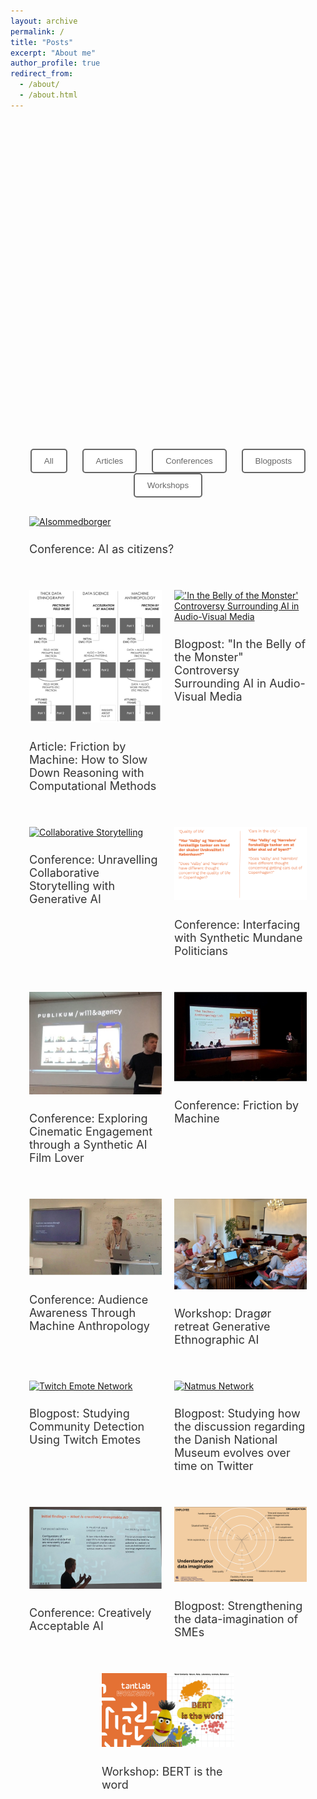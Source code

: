```yaml
---
layout: archive
permalink: /
title: "Posts"
excerpt: "About me"
author_profile: true
redirect_from: 
  - /about/
  - /about.html
---
```


<head>
  <script src="https://d3js.org/d3.v6.min.js"></script>
</head>

<meta property="og:title" content="Johan Irving Søltoft" />
<meta property="og:type" content="website" />
<meta property="og:url" content="https://johansoltoft.github.io/" />
<meta property="og:image" content="https://johansoltoft.github.io/images/Bellyofthemonster.gif" />
<meta property="og:description" content="Blog" />

<style>
  /* Base styles for all devices */
  .container, .site-content {
    width: 100%;
    max-width: 100% !important;
    display: flex;
    flex-wrap: wrap;
    justify-content: space-around;
    margin: 0;
    padding: 0 20px; /* Optional: Add some padding */
    box-sizing: border-box;
  }

  .responsive-div {
    flex: 1 1 50%;
    max-width: 50%;
    box-sizing: border-box;
    padding: 10px;
    margin-bottom: 20px;
  }

  .large-div {
    flex: 1 1 100%;
    max-width: 100%;
    box-sizing: border-box;
    padding: 10px;
    margin-bottom: 20px;
  }

  .small-image {
    width: 50%;
    height: auto;
    display: block;
    margin: 0 auto 20px auto; /* Center align the image and add bottom margin */
  }

  img {
    width: 100%;
    height: auto;
  }

  h2 {
    font-size: 18px;
    font-weight: normal;
    color: #333;
  }

  /* Styles for devices with a max-width of 768px (tablets and mobile phones) */
  @media (max-width: 768px) {
    .responsive-div, .large-div {
      flex: 1 1 100%;
      max-width: 100%;
    }

    h2 {
      font-size: 16px;
    }

    .small-image {
      width: 75%; /* Make the image larger on smaller screens */
    }
  }

  /* Styles for the filter buttons */
  .filter-buttons {
    text-align: center;
    margin-bottom: 20px;
    font-family: Helvetica, Arial, sans-serif;
  }

  .filter-button {
    padding: 10px 20px;
    margin: 0 10px;
    cursor: pointer;
    background-color: white;
    color: #666666;
    border: 2px solid #666666;
    border-radius: 5px;
    font-family: Helvetica, Arial, sans-serif;
    transition: background-color 0.3s, color 0.3s;
  }

  .filter-button:hover {
    background-color: #666666;
    color: white;
  }
</style>

<!-- SVG Network Graph -->
<div class="large-div">
  <svg width="800" height="800" id="network-graph"></svg>
</div>

<!-- Filter Buttons -->
<div class="filter-buttons">
  <button class="filter-button" onclick="filterPosts('All')">All</button>
  <button class="filter-button" onclick="filterPosts('Article')">Articles</button>
  <button class="filter-button" onclick="filterPosts('Conference')">Conferences</button>
  <button class="filter-button" onclick="filterPosts('Blogpost')">Blogposts</button>
  <button class="filter-button" onclick="filterPosts('Workshop')">Workshops</button>
</div>

<!-- Posts Container -->
<div class="container">
  <div class="large-div post" data-category="Conference">
    <a href="https://johansoltoft.github.io/publications/2015-10-01-paper-title-number-11.md/">
      <img src="/images/AIasCitizen.png" alt="AIsommedborger">
    </a>
    <h2>Conference: AI as citizens?</h2>
  </div>

  <div class="responsive-div post" data-category="Article">
    <a href="https://johansoltoft.github.io//publications/2010-10-01-paper-title-number-2.md/">
      <img src="/images/EPIC-computationelANTRO.png" alt="Diagram Computational Anthropology">
    </a>
    <h2>Article: Friction by Machine: How to Slow Down Reasoning with Computational Methods</h2>
  </div>

  <div class="responsive-div post" data-category="Blogpost">
    <a href="https://johansoltoft.github.io//publications/2015-10-01-paper-title-number-4.md/">
      <img src="/images/Bellyofthemonster.gif" alt="'In the Belly of the Monster' Controversy Surrounding AI in Audio-Visual Media">
    </a>
    <h2>Blogpost: "In the Belly of the Monster" Controversy Surrounding AI in Audio-Visual Media</h2>
  </div>

  <div class="responsive-div post" data-category="Conference">
    <a href="https://johansoltoft.github.io//talks/2012-03-01-talk-9">
      <img src="/images/D&D.png" alt="Collaborative Storytelling">
    </a>
    <h2>Conference: Unravelling Collaborative Storytelling with Generative AI</h2>
  </div>
  
  <div class="responsive-div post" data-category="Conference">
    <a href="https://johansoltoft.github.io//talks/2012-03-01-talk-7">
      <img src="/images/Syn-politicans.png" alt="Synthetic Politicians">
    </a>
    <h2>Conference: Interfacing with Synthetic Mundane Politicians</h2>
  </div>

  <div class="responsive-div post" data-category="Conference">
    <a href="https://johansoltoft.github.io//talks/2012-03-01-talk-10">
      <img src="/images/MASSHINE-syn.jpg" alt="SyntheticFiLM">
    </a>
    <h2>Conference: Exploring Cinematic Engagement through a Synthetic AI Film Lover</h2>
  </div>

  <div class="responsive-div post" data-category="Conference">
    <a href="https://johansoltoft.github.io//talks/2012-03-01-talk-1">
      <img src="/images/Epic2-646.jpg" alt="Conference">
    </a>
    <h2>Conference: Friction by Machine</h2>
  </div>

  <div class="responsive-div post" data-category="Conference">
    <a href="https://johansoltoft.github.io//talks/2014-02-01-talk-2">
      <img src="/images/EPIC1.jpg" alt="Epic10">
    </a>
    <h2>Conference: Audience Awareness Through Machine Anthropology</h2>
  </div>

  <div class="responsive-div post" data-category="Workshop">
    <a href="https://johansoltoft.github.io//publications/2009-10-01-paper-title-number-6.md/">
      <img src="/images/MASSHINE-retreat1.jpg" alt="Dragør retreat Generative Ethnographic AI">
    </a>
    <h2>Workshop: Dragør retreat Generative Ethnographic AI</h2>
  </div>

  <div class="responsive-div post" data-category="Blogpost">
    <a href="https://johansoltoft.github.io//publications/2015-10-01-paper-title-number-3.md/">
      <img src="/images/twitchnetwork.png" alt="Twitch Emote Network">
    </a>
    <h2>Blogpost: Studying Community Detection Using Twitch Emotes</h2>
  </div>
  
  <div class="responsive-div post" data-category="Blogpost">
    <a href="https://johansoltoft.github.io//publications/2015-10-01-paper-title-number-5.md/">
      <img src="/images/a1a4033a-e5ea-494a-a06f-7b8bde5c1a81.gif" alt="Natmus Network">
    </a>
    <h2>Blogpost: Studying how the discussion regarding the Danish National Museum evolves over time on Twitter</h2>
  </div>
  
  <div class="responsive-div post" data-category="Conference">
    <a href="https://johansoltoft.github.io//talks/2014-03-01-talk-3">
      <img src="/images/NordicSTS.jpg" alt="NordicSTS">
    </a>
    <h2>Conference: Creatively Acceptable AI</h2>
  </div>
  
  <div class="responsive-div post" data-category="Blogpost">
    <a href="https://johansoltoft.github.io//publications/2009-10-01-paper-title-number-1.md/">
      <img src="/images/dataimaga.png" alt="Data Imagination Diagram">
    </a>
    <h2>Blogpost: Strengthening the data-imagination of SMEs</h2>
  </div>

  <div class="responsive-div post" data-category="Workshop">
    <a href="https://johansoltoft.github.io//talks/2012-03-01-talk-4">
      <img src="/images/bertistheword(1).png" alt="Bert is the word">
    </a>
    <h2>Workshop: BERT is the word</h2>
  </div>
</div>

<script>
  function filterPosts(category) {
    const posts = document.querySelectorAll('.post');
    posts.forEach(post => {
      if (category === 'All' || post.dataset.category === category) {
        post.style.display = 'block';
      } else {
        post.style.display = 'none';
      }
    });
  }

  document.addEventListener('DOMContentLoaded', function() {
    const svg = d3.select("#network-graph");
    const width = +svg.attr("width");
    const height = +svg.attr("height");

    const nodes = [
      { id: "AI_as_citizens", group: 1 },
      { id: "Friction_by_Machine", group: 1 },
      { id: "Controversy_AI_in_Audio-Visual_Media", group: 1 },
      { id: "From_Dice_to_Data", group: 1 },
      { id: "Synthetic_politicians", group: 1 },
      { id: "Synthetic_AI_Film_Lover", group: 1 },
      { id: "Generative_Ethnographic_AI", group: 1 },
      { id: "Strengthening_the_data_imagination_of_SMEs", group: 1 },
      { id: "Johan_Irving_Søltoft", group: 2 },
      { id: "Brit_Winthereik", group: 2 },
      { id: "Anders_Munk", group: 2 },
      { id: "Anders_Koed_Madsen", group: 2 },
      { id: "Morten_Heuser", group: 2 },
      { id: "Roman_Jurowetzki", group: 2 },
      { id: "Daniel_Hain", group: 2 },
      { id: "Torben_Elgaard_Jensen", group: 2 },
      { id: "Mathieu_Jacomy", group: 2 },
      { id: "Laura_Kocksch", group: 2 },
      { id: "Rikke_Ørngreen", group: 2 },
      { id: "Helene_Husted_Hansen", group: 2 },
      { id: "Asger_Gehrt_Olesen", group: 2 },
      { id: "Sara_Paasch_Knudsen", group: 2 }
    ];

    const links = [
      { source: "AI_as_citizens", target: "Johan_Irving_Søltoft" },
      { source: "AI_as_citizens", target: "Brit_Winthereik" },
      { source: "AI_as_citizens", target: "Anders_Munk" },
      { source: "Friction_by_Machine", target: "Johan_Irving_Søltoft" },
      { source: "Friction_by_Machine", target: "Anders_Koed_Madsen" },
      { source: "Friction_by_Machine", target: "Anders_Munk" },
      { source: "Controversy_AI_in_Audio-Visual_Media", target: "Johan_Irving_Søltoft" },
      { source: "From_Dice_to_Data", target: "Johan_Irving_Søltoft" },
      { source: "From_Dice_to_Data", target: "Morten_Heuser" },
      { source: "Synthetic_politicians", target: "Johan_Irving_Søltoft" },
      { source: "Synthetic_politicians", target: "Anders_Koed_Madsen" },
      { source: "Synthetic_AI_Film_Lover", target: "Johan_Irving_Søltoft" },
      { source: "Generative_Ethnographic_AI", target: "Johan_Irving_Søltoft" },
      { source: "Generative_Ethnographic_AI", target: "Anders_Koed_Madsen" },
      { source: "Generative_Ethnographic_AI", target: "Anders_Munk" },
      { source: "Generative_Ethnographic_AI", target: "Roman_Jurowetzki" },
      { source: "Generative_Ethnographic_AI", target: "Daniel_Hain" },
      { source: "Generative_Ethnographic_AI", target: "Torben_Elgaard_Jensen" },
      { source: "Generative_Ethnographic_AI", target: "Mathieu_Jacomy" },
      { source: "Generative_Ethnographic_AI", target: "Laura_Kocksch" },
      { source: "Strengthening_the_data_imagination_of_SMEs", target: "Rikke_Ørngreen" },
      { source: "Strengthening_the_data_imagination_of_SMEs", target: "Anders_Munk" },
      { source: "Strengthening_the_data_imagination_of_SMEs", target: "Mathieu_Jacomy" },
      { source: "Strengthening_the_data_imagination_of_SMEs", target: "Helene_Husted_Hansen" },
      { source: "Strengthening_the_data_imagination_of_SMEs", target: "Asger_Gehrt_Olesen" },
      { source: "Strengthening_the_data_imagination_of_SMEs", target: "Johan_Irving_Søltoft" },
      { source: "Strengthening_the_data_imagination_of_SMEs", target: "Sara_Paasch_Knudsen" }
    ];

    const simulation = d3.forceSimulation(nodes)
      .force("link", d3.forceLink(links).id(d => d.id))
      .force("charge", d3.forceManyBody().strength(-400))
      .force("center", d3.forceCenter(width / 2, height / 2));

    const link = svg.append("g")
        .attr("stroke", "#999")
        .attr("stroke-opacity", 0.6)
      .selectAll("line")
      .data(links)
      .join("line")
        .attr("stroke-width", d => Math.sqrt(d.value));

    const node = svg.append("g")
        .attr("stroke", "#fff")
        .attr("stroke-width", 1.5)
      .selectAll("circle")
      .data(nodes)
      .join("circle")
        .attr("r", 10)
        .attr("fill", d => d.group === 1 ? "skyblue" : "lightgreen")
        .call(drag(simulation));

    node.append("title")
        .text(d => d.id);

    simulation.on("tick", () => {
      link
          .attr("x1", d => d.source.x)
          .attr("y1", d => d.source.y)
          .attr("x2", d => d.target.x)
          .attr("y2", d => d.target.y);

      node
          .attr("cx", d => d.x)
          .attr("cy", d => d.y);
    });

    function drag(simulation) {
      function dragstarted(event, d) {
        if (!event.active) simulation.alphaTarget(0.3).restart();
        d.fx = d.x;
        d.fy = d.y;
      }
      
      function dragged(event, d) {
        d.fx = event.x;
        d.fy = event.y;
      }
      
      function dragended(event, d) {
        if (!event.active) simulation.alphaTarget(0);
        d.fx = null;
        d.fy = null;
      }
      
      return d3.drag()
        .on("start", dragstarted)
        .on("drag", dragged)
        .on("end", dragended);
    }
  });
</script>

